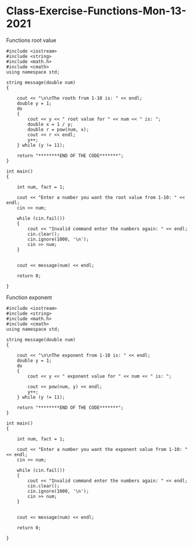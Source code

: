 # Class-Exercise-Functions-Mon-13-2021

Functions root value

    #include <iostream>
    #include <string>
    #include <math.h>
    #include <cmath>
    using namespace std;

    string message(double num)
    {

        cout << "\n\nThe rooth from 1-10 is: " << endl;
        double y = 1;
        do
        {
            cout << y << " root value for " << num << " is: ";
            double x = 1 / y;
            double r = pow(num, x);
            cout << r << endl;
            y++;
        } while (y != 11);

        return "********END OF THE CODE*******";
    }

    int main()
    {

        int num, fact = 1;

        cout << "Enter a number you want the root value from 1-10: " << endl;
        cin >> num;

        while (cin.fail())
        {
            cout << "Invalid command enter the numbers again: " << endl;
            cin.clear();
            cin.ignore(1000, '\n');
            cin >> num;
        }


        cout << message(num) << endl;

        return 0;

    }
    
Function exponent

    #include <iostream>
    #include <string>
    #include <math.h>
    #include <cmath>
    using namespace std;

    string message(double num)
    {

        cout << "\n\nThe exponent from 1-10 is: " << endl;
        double y = 1;
        do
        {
            cout << y << " exponent value for " << num << " is: ";

            cout << pow(num, y) << endl;
            y++;
        } while (y != 11);

        return "********END OF THE CODE*******";
    }

    int main()
    {

        int num, fact = 1;

        cout << "Enter a number you want the exponent value from 1-10: " << endl;
        cin >> num;

        while (cin.fail())
        {
            cout << "Invalid command enter the numbers again: " << endl;
            cin.clear();
            cin.ignore(1000, '\n');
            cin >> num;
        }


        cout << message(num) << endl;

        return 0;

    }
